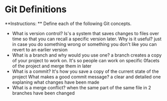 # Git Definitions

**Instructions: ** Define each of the following Git concepts.

* What is version control?  Is's a system that saves changes to files over time so that you can recall a specific version later. 
Why is it useful? just in case you do something wrong or something you don't like you can revert to an earlier version
* What is a branch and why would you use one? a branch creates a copy of your project to work on. It's so people can work on specific 0facets of the project and merge them in later
* What is a commit? It's how you save a copy of the current state of the project What makes a good commit message? a clear and detailed one explaning what changes have been made
* What is a merge conflict? when the same part of the same file in 2 branches have been changed